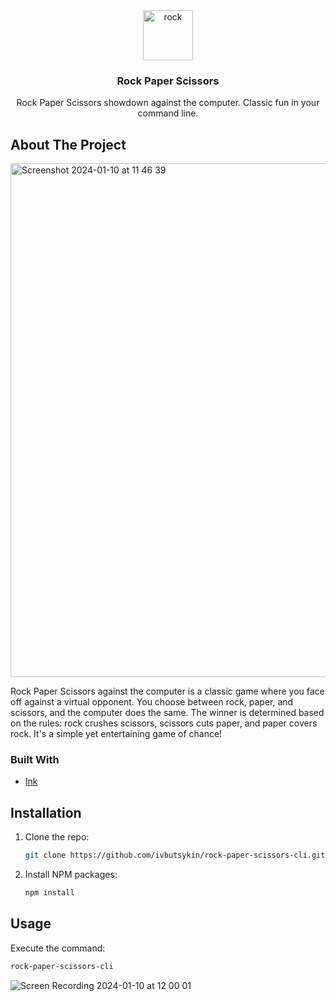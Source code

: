 <div align="center">
  <a href="https://github.com/ivbutsykin/rock-paper-scissors-cli">
    <img width="80" height="80" src="https://img.icons8.com/officel/80/rock.png" alt="rock"/>
  </a>
  
  <h3 align="center">Rock Paper Scissors</h3>

  <p align="center">
    Rock Paper Scissors showdown against the computer. Classic fun in your  command line.
  </p>
</div>

## About The Project

<img width="822" alt="Screenshot 2024-01-10 at 11 46 39" src="https://github.com/ivbutsykin/rock-paper-scissors-cli/assets/42767822/7667c52e-8cd4-477f-80ef-2aafaede7e65">

Rock Paper Scissors against the computer is a classic game where you face off against a virtual opponent. You choose between rock, paper, and scissors, and the computer does the same. The winner is determined based on the rules: rock crushes scissors, scissors cuts paper, and paper covers rock. It's a simple yet entertaining game of chance!

### Built With

- [Ink](https://github.com/vadimdemedes/ink)

## Installation

1. Clone the repo:
   ```sh
   git clone https://github.com/ivbutsykin/rock-paper-scissors-cli.git
   ```
2. Install NPM packages:
   ```sh
   npm install
   ```

## Usage
Execute the command:
   ```sh
   rock-paper-scissors-cli
 ```
![Screen Recording 2024-01-10 at 12 00 01](https://github.com/ivbutsykin/rock-paper-scissors-cli/assets/42767822/6344ec12-f457-434f-a41f-738c56e9e7c3)
